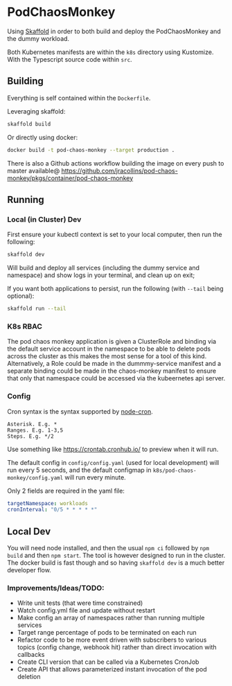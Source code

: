 # PodChaosMonkey

Using [Skaffold](https://skaffold.dev/) in order to both build and deploy the PodChaosMonkey and the dummy workload.

Both Kubernetes manifests are within the `k8s` directory using Kustomize. With the Typescript source code within `src`.

## Building

Everything is self contained within the `Dockerfile`.

Leveraging skaffold:

```sh
skaffold build
```

Or directly using docker:

```sh
docker build -t pod-chaos-monkey --target production .
```

There is also a Github actions workflow building the image on every push to master available@ https://github.com/jracollins/pod-chaos-monkey/pkgs/container/pod-chaos-monkey

## Running

### Local (in Cluster) Dev

First ensure your kubectl context is set to your local computer, then run the following:

```sh
skaffold dev
```

Will build and deploy all services (including the dummy service and namespace) and show logs in your terminal, and clean up on exit;

If you want both applications to persist, run the following (with `--tail` being optional):

```sh
skaffold run --tail
```

### K8s RBAC

The pod chaos monkey application is given a ClusterRole and binding via the default service account in the namespace to be able to delete pods across the cluster as this makes the most sense for a tool of this kind. Alternatively, a Role could be made in the dummmy-service manifest and a separate binding could be made in the chaos-monkey manifest to ensure that only that namespace could be accessed via the kubeernetes api server.

### Config

Cron syntax is the syntax supported by [node-cron](https://github.com/kelektiv/node-cron#available-cron-patterns).

```
Asterisk. E.g. *
Ranges. E.g. 1-3,5
Steps. E.g. */2
```

Use something like https://crontab.cronhub.io/ to preview when it will run.

The default config in `config/config.yaml` (used for local development) will run every 5 seconds, and the default configmap in `k8s/pod-chaos-monkey/config.yaml` will run every minute.

Only 2 fields are required in the yaml file:

```YAML
targetNamespace: workloads
cronInterval: "0/5 * * * * *"
```

## Local Dev

You will need node installed, and then the usual `npm ci` followed by `npm build` and then `npm start`. The tool is however designed to run in the cluster. The docker build is fast though and so having `skaffold dev` is a much better developer flow.

### Improvements/Ideas/TODO:

-   Write unit tests (that were time constrained)
-   Watch config.yml file and update without restart
-   Make config an array of namespaces rather than running multiple services
-   Target range percentage of pods to be terminated on each run
-   Refactor code to be more event driven with subscribers to various topics (config change, webhook hit) rather than direct invocation with callbacks
-   Create CLI version that can be called via a Kubernetes CronJob
-   Create API that allows parameterized instant invocation of the pod deletion

